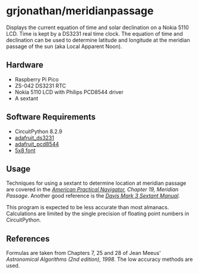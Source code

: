 # grjonathan/meridianpassage

Displays the current equation of time and solar declination on a Nokia 5110 LCD. Time is kept by a DS3231 real time clock. The equation of time and declination
can be used to determine latitude and longitude at the meridian passage of the sun (aka Local Apparent Noon).

## Hardware
- Raspberry Pi Pico
- ZS-042 DS3231 RTC
- Nokia 5110 LCD with Philips PCD8544 driver
- A sextant

## Software Requirements
- CircuitPython 8.2.9
- [adafruit_ds3231](https://github.com/adafruit/Adafruit_CircuitPython_DS3231)
- [adafruit_pcd8544](https://github.com/adafruit/Adafruit_CircuitPython_PCD8544)
- [5x8 font](https://github.com/adafruit/Adafruit_CircuitPython_framebuf/blob/main/examples/font5x8.bin)

## Usage
Techniques for using a sextant to determine location at meridian passage are covered in 
the *[American Practical Navigator](https://msi.nga.mil/Publications/APN), Chapter 19, Meridian Passage*. Another good
reference is the *[Davis Mark 3 Sextant Manual](https://www.davisinstruments.com/products/mark-3-sextant)*.


This program is expected to be less accurate than most almanacs. Calculations are limited by the single precision of
floating point numbers in CircuitPython. 

## References
Formulas are taken from Chapters 7, 25 and 28 of Jean Meeus' *Astronomical Algorithms (2nd edition), 1998*. The low
accuracy methods are used.
